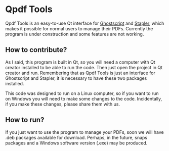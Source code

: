 # Qpdf Tools

Qpdf Tools is an easy-to-use Qt interface for [Ghostscript](https://www.ghostscript.com/) and [Stapler](https://github.com/hellerbarde/stapler), which makes it possible for normal users to manage their PDFs.
Currently the program is under construction and some features are not working.

## How to contribute?
As I said, this program is built in Qt, so you will need a computer with Qt creator installed to be able to run the code. Then just open the project in Qt creator and run. Remembering that as Qpdf Tools is just an interface for Ghostscript and Stapler, it is necessary to have these two packages installed.

This code was designed to run on a Linux computer, so if you want to run on Windows you will need to make some changes to the code. Incidentally, if you make these changes, please share them with us.

## How to run?

If you just want to use the program to manage your PDFs, soon we will have .deb packages available for download.
Perhaps, in the future, snaps packages and a Windows software version (.exe) may be produced.
